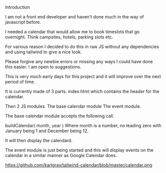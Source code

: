 Introduction

I am not a front end developer and haven't done much in the way of javascript before.

I needed a calendar that would allow me to book timeslots that go overnight.  Think campsites, hotels, parking slots etc.

For various reason I decided to do this in raw JS without any dependencies and using tailwind to give a nice look.

Please forgive any newbie errors or missing any ways I could have done this easier.  I am open to suggestions.

This is very much early days for this project and it will improve over the next period of time.

It is currently made of 3 parts.
index.html which contains the header for the calendar.

Then 2 JS modules.
The base calendar module
The event module.

The base calendar module accepts the following call.

buildCalendar( month, year )
Where month is a number, no leading zero with January being 1 and December being 12.

It will then display the calendard.

The event module is just being started and this will display events on the calendar in a similar manner as Google Calendar does.

https://github.com/karlgray/tailwind-calendar/blob/master/calendar.png
